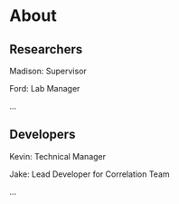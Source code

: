 # About

## Researchers

Madison: Supervisor

Ford: Lab Manager

...

## Developers

Kevin: Technical Manager

Jake: Lead Developer for Correlation Team

...